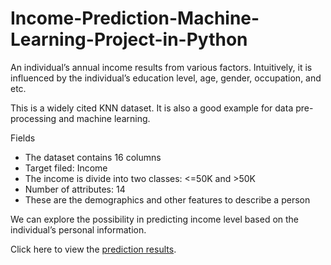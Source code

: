 # Income-Prediction-Machine-Learning-Project-in-Python

An individual’s annual income results from various factors. Intuitively, it is influenced by the individual’s education level, age, gender, occupation, and etc.

This is a widely cited KNN dataset. It is also a good example for data pre-processing and machine learning.

Fields
- The dataset contains 16 columns
- Target filed: Income
- The income is divide into two classes: <=50K and >50K
- Number of attributes: 14
- These are the demographics and other features to describe a person

We can explore the possibility in predicting income level based on the individual’s personal information.

Click here to view the [prediction results](https://github.com/WittsMei/Income-Prediction-Machine-Learning-Project-in-Python/blob/main/Income%20Prection.ipynb).
